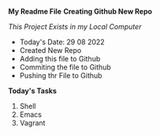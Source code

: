 **My Readme File**
**Creating Github New Repo**

*This Project Exists in my Local Computer*

* Today's Date: 29 08 2022
* Created New Repo
* Adding this file to Github
* Commiting the file to Github
* Pushing thr File to Github

**Today's Tasks**

1. Shell
2. Emacs
3. Vagrant

